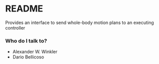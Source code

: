 # README #

Provides an interface to send whole-body motion plans to an executing controller

### Who do I talk to? ###

* Alexander W. Winkler
* Dario Bellicoso